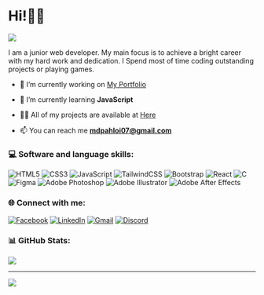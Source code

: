 # Hi!🙋‍♂️

<img src="https://media-exp1.licdn.com/dms/image/C5616AQHu5nYbjK_Cdw/profile-displaybackgroundimage-shrink_350_1400/0/1659594181646?e=1671667200&v=beta&t=aX9WBQrkIBpa5-xHplC2afUH191PAWAglcVxrz_Yozo">

I am a junior web developer. My main focus is to achieve a bright career with my hard work and dedication. I Spend most of time coding outstanding projects or playing games.

- 🔭 I’m currently working on [My Portfolio](https://github.com/mdpahlovi/my-portfolio-site)

- 🌱 I’m currently learning **JavaScript**

- 👨‍💻 All of my projects are available at [Here](https://github.com/mdpahlovi)

- 📫 You can reach me **mdpahloi07@gmail.com**

### 💻 Software and language skills:
![HTML5](https://img.shields.io/badge/html5-%23E34F26.svg?style=for-the-badge&logo=html5&logoColor=white) 
![CSS3](https://img.shields.io/badge/css3-%231572B6.svg?style=for-the-badge&logo=css3&logoColor=white) 
![JavaScript](https://img.shields.io/badge/javascript-%23323330.svg?style=for-the-badge&logo=javascript&logoColor=%23F7DF1E) 
![TailwindCSS](https://img.shields.io/badge/tailwindcss-%2338B2AC.svg?style=for-the-badge&logo=tailwind-css&logoColor=white) 
![Bootstrap](https://img.shields.io/badge/bootstrap-%23563D7C.svg?style=for-the-badge&logo=bootstrap&logoColor=white) 
![React](https://img.shields.io/badge/react-%2320232a.svg?style=for-the-badge&logo=react&logoColor=%2361DAFB)
![C](https://img.shields.io/badge/c-%2300599C.svg?style=for-the-badge&logo=c&logoColor=white) 
![Figma](https://img.shields.io/badge/figma-%23F24E1E.svg?style=for-the-badge&logo=figma&logoColor=white)
![Adobe Photoshop](https://img.shields.io/badge/adobephotoshop-%2331A8FF.svg?style=for-the-badge&logo=adobephotoshop&logoColor=white) 
![Adobe Illustrator](https://img.shields.io/badge/adobeillustrator-%23FF9A00.svg?style=for-the-badge&logo=adobeillustrator&logoColor=white) 
![Adobe After Effects](https://img.shields.io/badge/Adobe%20After%20Effects-9999FF.svg?style=for-the-badge&logo=Adobe%20After%20Effects&logoColor=white) 

### 🌐 Connect with me:
[![Facebook](https://img.shields.io/badge/-Facebook-1877F2?style=flat&labelColor=1877F2&logo=Facebook&logoColor=white)](https://facebook.com/mdpahlovi) 
[![LinkedIn](https://img.shields.io/badge/-LinkedIn-0A66C2?style=flat&labelColor=0A66C2&logo=LinkedIn&logoColor=white)](https://linkedin.com/in/mdpahlovi) 
[![Gmail](https://img.shields.io/badge/-Gmail-c0392b?style=flat&labelColor=c0392b&logo=Gmail&logoColor=white)](mailto:mdpahlovi07@gmail.com) 
[![Discord](https://img.shields.io/badge/Discord-%237289DA.svg?logo=discord&logoColor=white)](htttps://discord.gg/#4019)

### 📊 GitHub Stats:
<a href="https://visitcount.itsvg.in">
  <img src="https://visitcount.itsvg.in/api?id=mdpahlovi&label=Profile%20Views&color=12&icon=0&pretty=true" />
</a>

-----
![](https://github-readme-stats.vercel.app/api/top-langs/?username=mdpahlovi&theme=dark&hide_border=false&include_all_commits=true&count_private=true&layout=compact)
